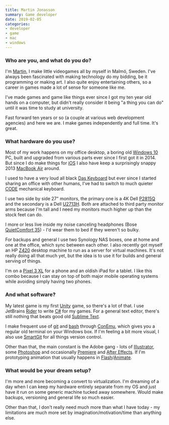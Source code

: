 ```yaml
---
title: Martin Jonasson
summary: Game developer 
date: 2019-02-05
categories:
- developer
- game
- mac
- windows
---
```


### Who are you, and what do you do?

I'm [Martin](http://grapefrukt.com/ "Martin's website."), I make little videogames all by myself in Malmö, Sweden. I've always been fascinated with making technology do my bidding, be it programming or making art. I also quite enjoy entertaining others, so a career in games made a lot of sense for someone like me.

I've made games and game like things ever since I got my ten year old hands on a computer, but didn't really consider it being "a thing you can do" until it was time to study at university.

Fast forward ten years or so (a couple at various web development agencies) and here we are. I make games independently and full time. It's great.

### What hardware do you use?

Most of my work happens on my office desktop, a boring old [Windows 10][windows-10] PC, built and upgraded from various parts ever since I first got it in 2014. But since I do make things for [iOS][] I also have keep a surprisingly snappy 2013 [MacBook Air][macbook-air] around.

I used to have a very loud all black [Das Keyboard][das-keyboard-4] but ever since I started sharing an office with other humans, I've had to switch to much quieter [CODE][] mechanical keyboard.

I use two side by side 27" monitors, the primary one is a 4K Dell [P2815Q][] and the secondary is a Dell [U2713H][]. Both are attached to third party monitor arms because I'm tall and I need my monitors much higher up than the stock feet can do.

I more or less live inside my noise canceling headphones (Bose [QuietComfort 35][quietcomfort-35]) - I'd wear them to bed if they weren't so bulky.

For backups and general I use two Synology NAS boxes, one at home and one at the office, which sync between each other. I also recently got myself an HP [Z420][z420-workstation] desktop machine to run as a server for virtual machines. It's not really doing all that much yet, but the idea is to use it for builds and general serving of things.

I'm on a [Pixel 3 XL][pixel-3-xl] for a phone and an oldish iPad for a tablet. I like this combo because I can stay on top of both major mobile operating systems while avoiding simply having two phones.

### And what software?

My latest game is my first [Unity][] game, so there's a lot of that. I use JetBrains [Rider][] to write [C#][c-sharp] for my games. For a general text editor, there's still nothing that beats good old [Sublime Text][sublime-text].

I make frequent use of [git][] and [bash][] through [ConEmu][], which gives you a regular old terminal on your Windows box. If I'm feeling a bit more visual, I also use [SmartGit][] for all things version control.

Other than that, the main constant is the Adobe gang - lots of [Illustrator][], some [Photoshop][] and occasionally [Premiere][] and [After Effects][after-effects]. If I'm prototyping animation that usually happens in [Flash][]/[Animate][].

### What would be your dream setup?

I'm more and more becoming a convert to virtualization. I'm dreaming of a day when I can keep my hardware entirely separate from my OS and just have it run on some generic machine tucked away somewhere. Would make backups, versioning and general life so much easier.

Other than that, I don't really need much more than what I have today - my limitations are much more set by imagination/motivation/time than anything else.

[after-effects]: https://www.adobe.com/products/aftereffects.html "Motion graphics and video editing software."
[animate]: https://en.wikipedia.org/wiki/Adobe_Animate "A vector animation suite."
[bash]: http://www.gnu.org/software/bash/ "A terminal shell."
[c-sharp]: https://en.wikipedia.org/wiki/C_Sharp_(programming_language) "A compiled programming language."
[code]: https://codekeyboards.com/ "A mechanical keyboard."
[conemu]: https://conemu.github.io/ "A terminal client for Windows."
[das-keyboard-4]: https://www.daskeyboard.com/daskeyboard-4-ultimate/ "A mechanical keyboard."
[flash]: https://en.wikipedia.org/wiki/Adobe_Flash "A software and animation editor."
[git]: https://git-scm.com/ "A version control system."
[illustrator]: https://www.adobe.com/products/illustrator.html "A vector graphics editor."
[ios]: https://www.apple.com/ios/ "A mobile operating system."
[macbook-air]: https://www.apple.com/macbook-air/ "A very thin laptop."
[p2815q]: https://www.tomshardware.com/reviews/dell-p2815q-4k-monitor,3950.html "A 28 inch 4K monitor."
[photoshop]: https://www.adobe.com/products/photoshop.html "A bitmap image editor."
[pixel-3-xl]: https://en.wikipedia.org/wiki/Pixel_3 "A 6.3 inch Android smartphone."
[premiere]: https://www.adobe.com/products/premiere.html "A video editing suite."
[quietcomfort-35]: http://web.archive.org/web/20220309113434/https://www.bose.com/en_us/products/headphones/over_ear_headphones/quietcomfort-35-wireless-ii.html "Wireless over-the-ear headphones."
[rider]: https://www.jetbrains.com/rider/ "A .NET IDE."
[smartgit]: https://www.syntevo.com/smartgit/ "A graphical Git client."
[sublime-text]: http://www.sublimetext.com/ "A coder's text editor."
[u2713h]: https://www.newegg.com/global/au-en/dell-u2713h-27-wqhd/p/N82E16824260125 "A 27 inch LED monitor."
[unity]: https://unity.com/products "A cross-platform game development tool."
[windows-10]: https://en.wikipedia.org/wiki/Windows_10 "An operating system."
[z420-workstation]: http://web.archive.org/web/20230706200349/https://support.hp.com/us-en/product/hp-z420-workstation/5225033/product-info "A tower PC."
